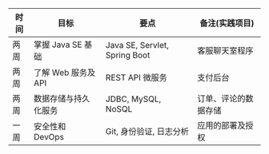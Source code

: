 

| 时间 | 目标 | 要点 | 备注(实践项目) |
| ---- | ---- | ---- | -------------- |
| 两周| 掌握 Java SE 基础 |Java SE, Servlet, Spring Boot | 客服聊天室程序 |
| 两周| 了解 Web 服务及 API |REST API 微服务 | 支付后台 |
| 两周| 数据存储与持久化服务 |JDBC, MySQL, NoSQL | 订单、评论的数据存储 |
| 一周| 安全性和 DevOps | Git, 身份验证, 日志分析 | 应用的部署及授权 |


